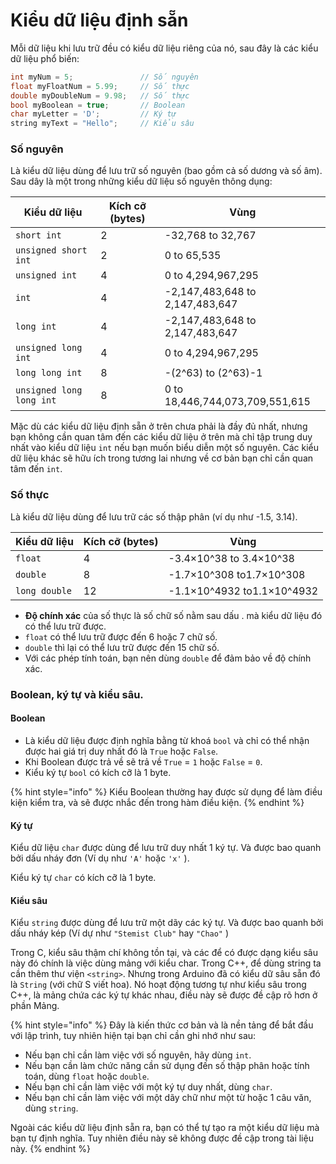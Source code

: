 # Kiểu dữ liệu định sẵn

Mỗi dữ liệu khi lưu trữ đều có kiểu dữ liệu riêng của nó, sau đây là các kiểu dữ liệu phổ biến:&#x20;

```cpp
int myNum = 5;               // Số nguyên
float myFloatNum = 5.99;     // Số thực
double myDoubleNum = 9.98;   // Số thực
bool myBoolean = true;       // Boolean
char myLetter = 'D';         // Ký tự
string myText = "Hello";     // Kiểu sâu
```

### Số nguyên

Là kiểu dữ liệu dùng để lưu trữ số nguyên (bao gồm cả số dương và số âm). Sau dây là một trong những kiểu dữ liệu số nguyên thông dụng:

<table data-full-width="false"><thead><tr><th>Kiểu dữ liệu</th><th>Kích cỡ (bytes)</th><th>Vùng</th></tr></thead><tbody><tr><td><code>short int</code></td><td>2</td><td>-32,768 to 32,767</td></tr><tr><td><code>unsigned short int</code></td><td>2</td><td>0 to 65,535</td></tr><tr><td><code>unsigned int</code></td><td>4</td><td>0 to 4,294,967,295</td></tr><tr><td><code>int</code></td><td>4</td><td>-2,147,483,648 to 2,147,483,647</td></tr><tr><td><code>long int</code></td><td>4</td><td>-2,147,483,648 to 2,147,483,647</td></tr><tr><td><code>unsigned long int</code></td><td>4</td><td>0 to 4,294,967,295</td></tr><tr><td><code>long long int</code></td><td>8</td><td>-(2^63) to (2^63)-1</td></tr><tr><td><code>unsigned long long int</code></td><td>8</td><td>0 to 18,446,744,073,709,551,615</td></tr></tbody></table>

Mặc dù các kiểu dữ liệu định sẵn ở trên chưa phải là đầy đủ nhất, nhưng bạn không cần quan tâm đến các kiểu dữ liệu ở trên mà chỉ tập trung duy nhất vào kiểu dữ liệu `int` nếu bạn muốn biểu diễn một số nguyên. Các kiểu dữ liệu khác sẽ hữu ích trong tương lai nhưng về cơ bản bạn chỉ cần quan tâm đến `int`.

### Số thực&#x20;

Là kiểu dữ liệu dùng để lưu trữ các số thập phân (ví dụ như -1.5, 3.14).&#x20;

| Kiểu dữ liệu  | Kích cỡ (bytes) | Vùng                       |
| ------------- | --------------- | -------------------------- |
| `float`       | 4               | -3.4×10^38 to 3.4×10^38    |
| `double`      | 8               | -1.7×10^308 to1.7×10^308   |
| `long double` | 12              | -1.1×10^4932 to1.1×10^4932 |

* **Độ chính xác** của số thực là số chữ số nằm sau dấu . mà kiểu dữ liệu đó có thể lưu trữ được.
* `float` có thể lưu trữ được đến 6 hoặc 7 chữ số.
* `double` thì lại có thể lưu trữ được đến 15 chữ số.&#x20;
* Với các phép tính toán, bạn nên dùng `double` để đảm bảo về độ chính xác.

### Boolean, ký tự và kiểu sâu.

#### Boolean

* Là kiểu dữ liệu được định nghĩa bằng từ khoá `bool` và chỉ có thể nhận được hai giá trị duy nhất đó là `True` hoặc `False`.&#x20;
* Khi Boolean được trả về sẽ trả về `True` = `1` hoặc `False` = `0`.
* Kiểu ký tự `bool` có kích cỡ là 1 byte.

{% hint style="info" %}
Kiểu Boolean thường hay được sử dụng để làm điều kiện kiểm tra, và sẽ được nhắc đến trong hàm điều kiện.
{% endhint %}

#### Ký tự

Kiểu dữ liệu `char` được dùng để lưu trữ duy nhất 1 ký tự. Và được bao quanh bởi dấu nháy đơn (Ví dụ như `'A'` hoặc `'x'` ).

Kiểu ký tự `char` có kích cỡ là 1 byte.

#### Kiểu sâu

Kiểu `string` được dùng để lưu trữ một dãy các ký tự. Và được bao quanh bởi dấu nháy kép (Ví dự như `"Stemist Club"` hay `"Chao"` )

Trong C, kiểu sâu thậm chí không tồn tại, và các để có được dạng kiểu sâu này đó chính là việc dùng mảng với kiểu char. Trong C++, để dùng string ta cần thêm thư viện `<string>`. Nhưng trong Arduino đã có kiểu dữ sâu sẵn đó là `String` (với chữ S viết hoa). Nó hoạt động tương tự như kiểu sâu trong C++, là mảng chứa các ký tự khác nhau, điều này sẽ được đề cập rõ hơn ở phần Mảng.&#x20;

{% hint style="info" %}
Đây là kiến thức cơ bản và là nền tảng để bắt đầu với lập trình, tuy nhiên hiện tại bạn chỉ cần ghi nhớ như sau:

* Nếu bạn chỉ cần làm việc với số nguyên, hãy dùng `int`.
* Nếu bạn cần làm chức năng cần sử dụng đến số thập phân hoặc tính toán, dùng `float` hoặc `double`.
* Nếu bạn chỉ cần làm việc với một ký tự duy nhất, dùng `char`.
* Nếu bạn chỉ cần làm việc với một dãy chữ như một từ hoặc 1 câu văn, dùng `string`.

Ngoài các kiểu dữ liệu định sẵn ra, bạn có thể tự tạo ra một kiểu dữ liệu mà bạn tự định nghĩa. Tuy nhiên điều này sẽ không được đề cập trong tài liệu này.
{% endhint %}
